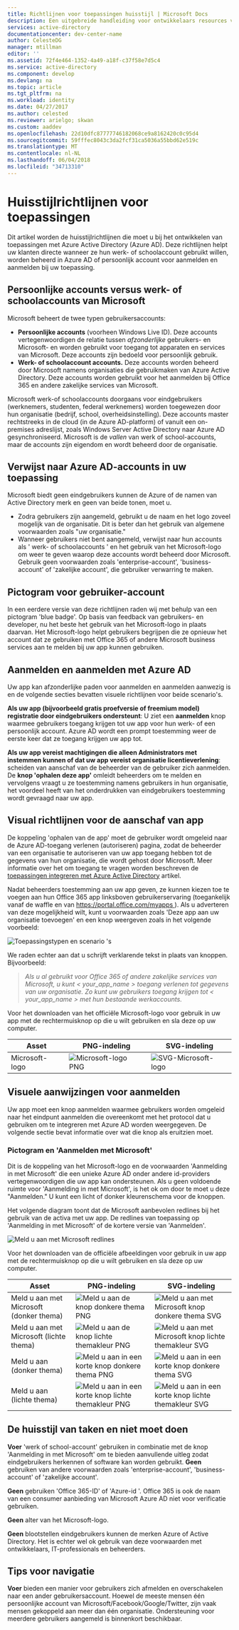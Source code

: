 ```yaml
---
title: Richtlijnen voor toepassingen huisstijl | Microsoft Docs
description: Een uitgebreide handleiding voor ontwikkelaars resources voor Azure Active Directory
services: active-directory
documentationcenter: dev-center-name
author: CelesteDG
manager: mtillman
editor: ''
ms.assetid: 72f4e464-1352-4a49-a18f-c37f58e7d5c4
ms.service: active-directory
ms.component: develop
ms.devlang: na
ms.topic: article
ms.tgt_pltfrm: na
ms.workload: identity
ms.date: 04/27/2017
ms.author: celested
ms.reviewer: arielgo; skwan
ms.custom: aaddev
ms.openlocfilehash: 22d10dfc87777746182068ce9a8162420c0c95d4
ms.sourcegitcommit: 59fffec8043c3da2fcf31ca5036a55bbd62e519c
ms.translationtype: MT
ms.contentlocale: nl-NL
ms.lasthandoff: 06/04/2018
ms.locfileid: "34713310"
---
```

# <a name="branding-guidelines-for-applications"></a>Huisstijlrichtlijnen voor toepassingen

Dit artikel worden de huisstijlrichtlijnen die moet u bij het ontwikkelen van toepassingen met Azure Active Directory (Azure AD). Deze richtlijnen helpt uw klanten directe wanneer ze hun werk- of schoolaccount gebruikt willen, worden beheerd in Azure AD of persoonlijk account voor aanmelden en aanmelden bij uw toepassing.

## <a name="personal-accounts-vs-work-or-school-accounts-from-microsoft"></a>Persoonlijke accounts versus werk- of schoolaccounts van Microsoft

Microsoft beheert de twee typen gebruikersaccounts:

* **Persoonlijke accounts** (voorheen Windows Live ID). Deze accounts vertegenwoordigen de relatie tussen *afzonderlijke* gebruikers- en Microsoft- en worden gebruikt voor toegang tot apparaten en services van Microsoft. Deze accounts zijn bedoeld voor persoonlijk gebruik.
* **Werk- of schoolaccount accounts.** Deze accounts worden beheerd door Microsoft namens organisaties die gebruikmaken van Azure Active Directory. Deze accounts worden gebruikt voor het aanmelden bij Office 365 en andere zakelijke services van Microsoft.

Microsoft werk-of schoolaccounts doorgaans voor eindgebruikers (werknemers, studenten, federal werknemers) worden toegewezen door hun organisatie (bedrijf, school, overheidsinstelling). Deze accounts master rechtstreeks in de cloud (in de Azure AD-platform) of vanuit een on-premises adreslijst, zoals Windows Server Active Directory naar Azure AD gesynchroniseerd. Microsoft is de *vallen* van werk of school-accounts, maar de accounts zijn eigendom en wordt beheerd door de organisatie.

## <a name="referring-to-azure-ad-accounts-in-your-application"></a>Verwijst naar Azure AD-accounts in uw toepassing

Microsoft biedt geen eindgebruikers kunnen de Azure of de namen van Active Directory merk en geen van beide tonen, moet u.

* Zodra gebruikers zijn aangemeld, gebruikt u de naam en het logo zoveel mogelijk van de organisatie. Dit is beter dan het gebruik van algemene voorwaarden zoals "uw organisatie."
* Wanneer gebruikers niet bent aangemeld, verwijst naar hun accounts als ' werk- of schoolaccounts ' en het gebruik van het Microsoft-logo om weer te geven waarop deze accounts wordt beheerd door Microsoft. Gebruik geen voorwaarden zoals 'enterprise-account', 'business-account' of 'zakelijke account', die gebruiker verwarring te maken.

## <a name="user-account-pictogram"></a>Pictogram voor gebruiker-account

In een eerdere versie van deze richtlijnen raden wij met behulp van een pictogram 'blue badge'. Op basis van feedback van gebruikers- en developer, nu het beste het gebruik van het Microsoft-logo in plaats daarvan. Het Microsoft-logo helpt gebruikers begrijpen die ze opnieuw het account dat ze gebruiken met Office 365 of andere Microsoft business services aan te melden bij uw app kunnen gebruiken.

## <a name="signing-up-and-signing-in-with-azure-ad"></a>Aanmelden en aanmelden met Azure AD

Uw app kan afzonderlijke paden voor aanmelden en aanmelden aanwezig is en de volgende secties bevatten visuele richtlijnen voor beide scenario's.

**Als uw app (bijvoorbeeld gratis proefversie of freemium model) registratie door eindgebruikers ondersteunt**: U ziet een **aanmelden** knop waarmee gebruikers toegang krijgen tot uw app voor hun werk- of een persoonlijk account. Azure AD wordt een prompt toestemming weer de eerste keer dat ze toegang krijgen uw app tot.

**Als uw app vereist machtigingen die alleen Administrators met instemmen kunnen of dat uw app vereist organisatie licentieverlening**: scheiden van aanschaf van de beheerder van de gebruiker zich aanmelden. De **knop 'ophalen deze app'** omleidt beheerders om te melden en vervolgens vraagt u ze toestemming namens gebruikers in hun organisatie, het voordeel heeft van het onderdrukken van eindgebruikers toestemming wordt gevraagd naar uw app.

## <a name="visual-guidance-for-app-acquisition"></a>Visual richtlijnen voor de aanschaf van app

De koppeling 'ophalen van de app' moet de gebruiker wordt omgeleid naar de Azure AD-toegang verlenen (autoriseren) pagina, zodat de beheerder van een organisatie te autoriseren van uw app toegang hebben tot de gegevens van hun organisatie, die wordt gehost door Microsoft. Meer informatie over het om toegang te vragen worden beschreven de [toepassingen integreren met Azure Active Directory](active-directory-integrating-applications.md) artikel.

Nadat beheerders toestemming aan uw app geven, ze kunnen kiezen toe te voegen aan hun Office 365 app linksboven gebruikerservaring (toegankelijk vanaf de waffle en van [ https://portal.office.com/myapps ](https://portal.office.com/myapps)). Als u adverteren van deze mogelijkheid wilt, kunt u voorwaarden zoals 'Deze app aan uw organisatie toevoegen' en een knop weergeven zoals in het volgende voorbeeld:

![Toepassingstypen en scenario 's](./media/active-directory-branding-guidelines/add-to-my-org.png)

We raden echter aan dat u schrijft verklarende tekst in plaats van knoppen. Bijvoorbeeld:

> *Als u al gebruikt voor Office 365 of andere zakelijke services van Microsoft, u kunt < your_app_name > toegang verlenen tot gegevens van uw organisatie. Zo kunt uw gebruikers toegang krijgen tot < your_app_name > met hun bestaande werkaccounts.*

Voor het downloaden van het officiële Microsoft-logo voor gebruik in uw app met de rechtermuisknop op die u wilt gebruiken en sla deze op uw computer.

| Asset                                | PNG-indeling | SVG-indeling |
| ------------------------------------ | ---------- | ---------- |
| Microsoft-logo  | ![Microsoft-logo PNG](./media/active-directory-branding-guidelines/MS-SymbolLockup_MSSymbol_19.png) | ![SVG-Microsoft-logo](./media/active-directory-branding-guidelines/MS-SymbolLockup_MSSymbol_19.svg) |

## <a name="visual-guidance-for-sign-in"></a>Visuele aanwijzingen voor aanmelden

Uw app moet een knop aanmelden waarmee gebruikers worden omgeleid naar het eindpunt aanmelden die overeenkomt met het protocol dat u gebruiken om te integreren met Azure AD worden weergegeven. De volgende sectie bevat informatie over wat die knop als eruitzien moet.

### <a name="pictogram-and-sign-in-with-microsoft"></a>Pictogram en 'Aanmelden met Microsoft'

Dit is de koppeling van het Microsoft-logo en de voorwaarden 'Aanmelding in met Microsoft' die een unieke Azure AD onder andere id-providers vertegenwoordigen die uw app kan ondersteunen. Als u geen voldoende ruimte voor 'Aanmelding in met Microsoft', is het ok om door te moet u deze "Aanmelden." U kunt een licht of donker kleurenschema voor de knoppen.

Het volgende diagram toont dat de Microsoft aanbevolen redlines bij het gebruik van de activa met uw app. De redlines van toepassing op 'Aanmelding in met Microsoft' of de kortere versie van 'Aanmelden'.

![Meld u aan met Microsoft redlines](./media/active-directory-branding-guidelines/Sign-in-with-Microsoft-redlines.png)

Voor het downloaden van de officiële afbeeldingen voor gebruik in uw app met de rechtermuisknop op die u wilt gebruiken en sla deze op uw computer.

| Asset                                | PNG-indeling | SVG-indeling |
| ------------------------------------ | ---------- | ---------- |
| Meld u aan met Microsoft (donker thema)  | ![Meld u aan de knop donkere thema PNG](./media/active-directory-branding-guidelines/MS-SymbolLockup_SignIn_dark.png) | ![Meld u aan met Microsoft knop donkere thema SVG](./media/active-directory-branding-guidelines/MS-SymbolLockup_SignIn_dark.svg) |
| Meld u aan met Microsoft (lichte thema) | ![Meld u aan de knop lichte themakleur PNG](./media/active-directory-branding-guidelines/MS-SymbolLockup_SignIn_light.png) | ![Meld u aan met Microsoft knop lichte themakleur SVG](./media/active-directory-branding-guidelines/MS-SymbolLockup_SignIn_light.svg) |
| Meld u aan (donker thema)                 | ![Meld u aan in een korte knop donkere thema PNG](./media/active-directory-branding-guidelines/MS-SymbolLockup_SignIn_dark_short.png) | ![Meld u aan in een korte knop donkere thema SVG](./media/active-directory-branding-guidelines/MS-SymbolLockup_SignIn_dark_short.svg) |
| Meld u aan (lichte thema)                | ![Meld u aan in een korte knop lichte themakleur PNG](./media/active-directory-branding-guidelines/MS-SymbolLockup_SignIn_light_short.png) | ![Meld u aan in een korte knop lichte themakleur SVG](./media/active-directory-branding-guidelines/MS-SymbolLockup_SignIn_light_short.svg) |


## <a name="branding-dos-and-donts"></a>De huisstijl van taken en niet moet doen

**Voer** 'werk of school-account' gebruiken in combinatie met de knop 'Aanmelding in met Microsoft' om te bieden aanvullende uitleg zodat eindgebruikers herkennen of software kan worden gebruikt. **Geen** gebruiken van andere voorwaarden zoals 'enterprise-account', 'business-account' of 'zakelijke account'.

**Geen** gebruiken 'Office 365-ID' of 'Azure-id '. Office 365 is ook de naam van een consumer aanbieding van Microsoft Azure AD niet voor verificatie gebruiken.

**Geen** alter van het Microsoft-logo.

**Geen** blootstellen eindgebruikers kunnen de merken Azure of Active Directory. Het is echter wel ok gebruik van deze voorwaarden met ontwikkelaars, IT-professionals en beheerders.

## <a name="navigation-dos-and-donts"></a>Tips voor navigatie

**Voer** bieden een manier voor gebruikers zich afmelden en overschakelen naar een ander gebruikersaccount. Hoewel de meeste mensen één persoonlijke account van Microsoft/Facebook/Google/Twitter, zijn vaak mensen gekoppeld aan meer dan één organisatie. Ondersteuning voor meerdere gebruikers aangemeld is binnenkort beschikbaar.
